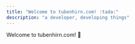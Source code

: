 ```yaml
---
title: "Welcome to tubenhirn.com! :tada:"
description: "a developer, developing things"
---
```


Welcome to tubenhirn.com! :tada:

